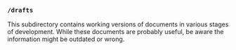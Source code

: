 ### `/drafts`

This subdirectory contains working versions of documents in various stages of development. While these documents are probably useful, be aware the information might be outdated or wrong.

